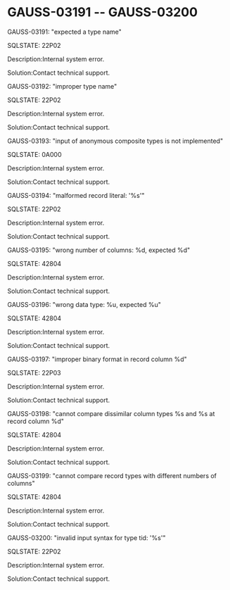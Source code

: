# GAUSS-03191 -- GAUSS-03200<a name="EN-US_TOPIC_0302073625"></a>

GAUSS-03191: "expected a type name"

SQLSTATE: 22P02

Description:Internal system error.

Solution:Contact technical support.

GAUSS-03192: "improper type name"

SQLSTATE: 22P02

Description:Internal system error.

Solution:Contact technical support.

GAUSS-03193: "input of anonymous composite types is not implemented"

SQLSTATE: 0A000

Description:Internal system error.

Solution:Contact technical support.

GAUSS-03194: "malformed record literal: '%s'"

SQLSTATE: 22P02

Description:Internal system error.

Solution:Contact technical support.

GAUSS-03195: "wrong number of columns: %d, expected %d"

SQLSTATE: 42804

Description:Internal system error.

Solution:Contact technical support.

GAUSS-03196: "wrong data type: %u, expected %u"

SQLSTATE: 42804

Description:Internal system error.

Solution:Contact technical support.

GAUSS-03197: "improper binary format in record column %d"

SQLSTATE: 22P03

Description:Internal system error.

Solution:Contact technical support.

GAUSS-03198: "cannot compare dissimilar column types %s and %s at record column %d"

SQLSTATE: 42804

Description:Internal system error.

Solution:Contact technical support.

GAUSS-03199: "cannot compare record types with different numbers of columns"

SQLSTATE: 42804

Description:Internal system error.

Solution:Contact technical support.

GAUSS-03200: "invalid input syntax for type tid: '%s'"

SQLSTATE: 22P02

Description:Internal system error.

Solution:Contact technical support.

